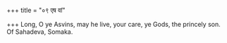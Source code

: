 +++
title = "०९ एष वां"

+++
Long, O ye Asvins, may he live, your care, ye Gods, the princely son.  
     Of Sahadeva, Somaka.
